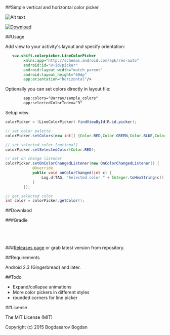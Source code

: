 ##Simple vertical and horizontal color picker

![Alt text](/screenshot.png?raw=true)

[![Download](https://api.bintray.com/packages/dasar/maven/shiftcolorpicker/images/download.svg)](https://bintray.com/dasar/maven/shiftcolorpicker/_latestVersion)

##Usage

Add view to your activity's layout and specify orientation:
```xml
   <uz.shift.colorpicker.LineColorPicker
        xmlns:app="http://schemas.android.com/apk/res-auto"
        android:id="@+id/picker"
        android:layout_width="match_parent"
        android:layout_height="60dp"
        app:orientation="horizontal"/>
```

Optionally you can set colors directly in layout file:
```xml
        app:colors="@array/sample_colors"
        app:selectedColorIndex="3"
```

Setup view
```java
colorPicker = (LineColorPicker) findViewById(R.id.picker);

// set color palette
colorPicker.setColors(new int[] {Color.RED,Color.GREEN,Color.BLUE,Color.YELLOW});

// set selected color [optional]
colorPicker.setSelectedColor(Color.RED);

// set on change listener
colorPicker.setOnColorChangedListener(new OnColorChangedListener() {
			@Override
			public void onColorChanged(int c) {
				Log.d(TAG, "Selected color " + Integer.toHexString(c));
			}
		});

// get selected color
int color = colorPicker.getColor();
```

##Downlaod

###Gradle
```gradle





```

###[Releases page](https://github.com/HKMOpen/ShiftColorPicker/releases) 
or grab latest version from repository.

##Requirements

Android 2.3 (Gingerbread) and later.

##Todo
* Expand/collapse animations
* More color pickers in different styles
* rounded corners for line picker

##License

The MIT License (MIT)

Copyright (c) 2015 Bogdasarov Bogdan